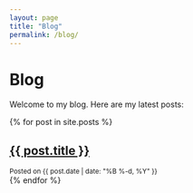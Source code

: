 ```yaml
---
layout: page
title: "Blog"
permalink: /blog/
---
```

# Blog

Welcome to my blog. Here are my latest posts:

{% for post in site.posts %}
<article>
  <h2><a href="{{ post.url }}">{{ post.title }}</a></h2>
  <small>Posted on {{ post.date | date: "%B %-d, %Y" }}</small>
</article>
{% endfor %}